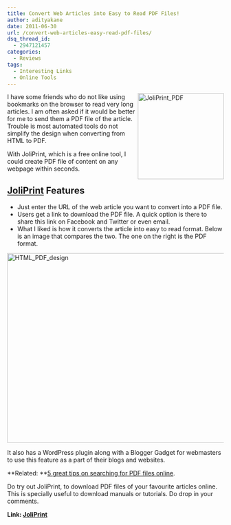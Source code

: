 ```yaml
---
title: Convert Web Articles into Easy to Read PDF Files!
author: adityakane
date: 2011-06-30
url: /convert-web-articles-easy-read-pdf-files/
dsq_thread_id:
  - 2947121457
categories:
  - Reviews
tags:
  - Interesting Links
  - Online Tools
---
```

[<img class="wp-image-50061" style="padding-left: 0px;padding-right: 0px;float: right;padding-top: 0px;border: 0px" src="http://cdn.devilsworkshop.org/files/2011/06/JoliPrint_PDF_thumb.png" border="0" alt="JoliPrint_PDF" width="200" height="200" align="right" />][1]I have some friends who do not like using bookmarks on the browser to read very long articles. I am often asked if it would be better for me to send them a PDF file of the article. Trouble is most automated tools do not simplify the design when converting from HTML to PDF.

With JoliPrint, which is a free online tool, I could create PDF file of content on any webpage within seconds.

## <a href="http://joliprint.com/" onclick="_gaq.push(['_trackEvent', 'outbound-article', 'http://joliprint.com/', 'JoliPrint']);" >JoliPrint</a> Features

  * Just enter the URL of the web article you want to convert into a PDF file.
  * Users get a link to download the PDF file. A quick option is there to share this link on Facebook and Twitter or even email.
  * What I liked is how it converts the article into easy to read format. Below is an image that compares the two. The one on the right is the PDF format.

[<img style="padding-left: 0px;padding-right: 0px;padding-top: 0px;border: 0px" src="http://cdn.devilsworkshop.org/files/2011/06/HTML_PDF_design_thumb.png" border="0" alt="HTML_PDF_design" width="570" height="441" />][2]

It also has a WordPress plugin along with a Blogger Gadget for webmasters to use this feature as a part of their blogs and websites.

**Related: **[5 great tips on searching for PDF files online][3].

Do try out JoliPrint, to download PDF files of your favourite articles online. This is specially useful to download manuals or tutorials. Do drop in your comments.

**Link: <a href="http://joliprint.com/" onclick="_gaq.push(['_trackEvent', 'outbound-article', 'http://joliprint.com/', 'JoliPrint']);" >JoliPrint</a>**

 [1]: http://cdn.devilsworkshop.org/files/2011/06/JoliPrint_PDF.png
 [2]: http://cdn.devilsworkshop.org/files/2011/06/HTML_PDF_design.png
 [3]: http://devilsworkshop.org/5-great-ways-to-search-for-pdf-documents-online/

